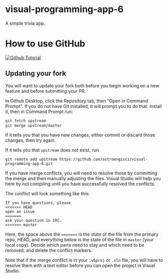 # visual-programming-app-6
A simple trivia app.

# How to use GitHub
[![Github Tutorial](https://img.youtube.com/vi/CsDbUNS_mRI/maxresdefault.jpg)](https://youtu.be/CsDbUNS_mRI)

## Updating your fork
You will want to update your fork both before you begin working on a new feature and before submitting
your PR.

In Github Desktop, click the Repository tab, then "Open in Command Prompt". If you do not have Git installed,
it will prompt you to do that. Install it, then in Command Prompt run:

```bash
git fetch upstream
git merge upstream/master
```

If it tells you that you have new changes, either commit or discard those changes, then try again.

If it tells you that `upstream` does not exist, run

```
git remote add upstream https://github.com/astroengisci/visual-programming-app-6.git
```

If you have merge conflicts, you will need to resolve those by committing the merge and then 
manually adjusting the files. Visual Studio will help you here by not compiling until you have
successfully resolved the conflicts.

The conflict will look something like this:

```
If you have questions, please
<<<<<<< HEAD
open an issue
=======
ask your question in IRC.
>>>>>>> master
```

Here, the space above the `=======` is the state of the file from the primary repo, HEAD, and 
everything below is the state of the file in `master` (your local copy). Decide which parts 
need to stay and which need to be removed, and delete the conflict markers.

Note that if the merge conflict is in your `.vbproj` or `.sln` file, you will have to resolve 
them with a text editor before you can open the project in Visual Studio.
